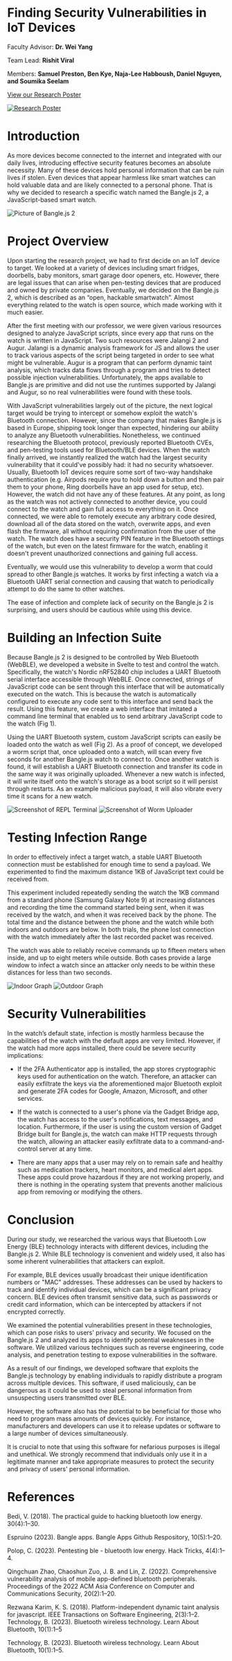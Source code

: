 # Finding Security Vulnerabilities in IoT Devices

Faculty Advisor: **Dr. Wei Yang**

Team Lead: **Rishit Viral**

Members: **Samuel Preston, Ben Kye, Naja-Lee Habboush, Daniel Nguyen, and Soumika Seelam**

[View our Research Poster](./static/researchposter.pdf)

[![Research Poster](./static/researchposter.png)](./static/researchposter.pdf)

# Introduction

As more devices become connected to the internet and integrated with our daily lives, introducing
effective security features becomes an absolute necessity. Many of these devices hold personal
information that can be ruin lives if stolen. Even devices that appear harmless like smart watches
can hold valuable data and are likely connected to a personal phone. That is why we decided to
research a specific watch named the Bangle.js 2, a JavaScript-based smart watch.

![Picture of Bangle.js 2](./static/bangle.jpg)

# Project Overview

Upon starting the research project, we had to first decide on an IoT device to target. We looked at a variety of devices including smart fridges, doorbells, baby monitors, smart garage door openers, etc. However, there are legal issues that can arise when pen-testing devices that are produced and owned by private companies. Eventually, we decided on the Bangle.js 2, which is described as an “open, hackable smartwatch”. Almost everything related to the watch is open source, which made working with it much easier.
    
After the first meeting with our professor, we were given various resources designed to analyze JavaScript scripts, since every app that runs on the watch is written in JavaScript. Two such resources were Jalangi 2 and Augur. Jalangi is a dynamic analysis framework for JS and allows the user to track various aspects of the script being targeted in order to see what might be vulnerable. Augur is a program that can perform dynamic taint analysis, which tracks data flows through a program and tries to detect possible injection vulnerabilities. Unfortunately, the apps available to Bangle.js are primitive and did not use the runtimes supported by Jalangi and Augur, so no real vulnerabilities were found with these tools.
    
With JavaScript vulnerabilities largely out of the picture, the next logical target would be trying to intercept or somehow exploit the watch's Bluetooth connection. However, since the company that makes Bangle.js is based in Europe, shipping took longer than expected, hindering our ability to analyze any Bluetooth vulnerabilities. Nonetheless, we continued researching the Bluetooth protocol, previously reported Bluetooth CVEs, and pen-testing tools used for Bluetooth/BLE devices. When the watch finally arrived, we instantly realized the watch had the largest security vulnerability that it could've possibly had: it had no security whatsoever. Usually, Bluetooth IoT devices require some sort of two-way handshake authentication (e.g. Airpods require you to hold down a button and then pair them to your phone, Ring doorbells have an app used for setup, etc). However, the watch did not have any of these features. At any point, as long as the watch was not actively connected to another device, you could connect to the watch and gain full access to everything on it. Once connected, we were able to remotely execute any arbitrary code desired, download all of the data stored on the watch, overwrite apps, and even flash the firmware, all without requiring confirmation from the user of the watch. The watch does have a security PIN feature in the Bluetooth settings of the watch, but even on the latest firmware for the watch, enabling it doesn't prevent unauthorized connections and gaining full access.

Eventually, we would use this vulnerability to develop a worm that could spread to other Bangle.js watches. It works by first infecting a watch via a Bluetooth UART serial connection and causing that watch to periodically attempt to do the same to other watches.

The ease of infection and complete lack of security on the Bangle.js 2 is surprising, and users should be cautious while using this device.

# Building an Infection Suite
Because Bangle.js 2 is designed to be controlled by Web Bluetooth (WebBLE), we developed a website in Svelte to test and control the watch. Specifically, the watch's Nordic nRF52840 chip includes a UART Bluetooth serial interface accessible through WebBLE. Once connected, strings of JavaScript code can be sent through this interface that will be automatically executed on the watch. This is because the watch is automatically configured to execute any code sent to this interface and send back the result. Using this feature, we create a web interface that imitated a command line terminal that enabled us to send arbitrary JavaScript code to the watch (Fig 1).

Using the UART Bluetooth system, custom JavaScript scripts can easily be loaded onto the watch as well (Fig 2). As a proof of concept, we developed a worm script that, once uploaded onto a watch, will scan every five seconds for another Bangle.js watch to connect to. Once another watch is found, it will establish a UART Bluetooth connection and transfer its code in the same way it was originally uploaded. Whenever a new watch is infected, it will write itself onto the watch's storage as a boot script so it will persist through restarts. As an example malicious payload, it will also vibrate every time it scans for a new watch.

![Screenshot of REPL Terminal](./static/repl.png)
![Screenshot of Worm Uploader](./static/worm.png)

# Testing Infection Range

In order to effectively infect a target watch, a stable UART Bluetooth connection must be established for enough time to send a payload. We experimented to find the maximum distance 1KB of JavaScript text could be received from.

This experiment included repeatedly sending the watch the 1KB command from a standard phone (Samsung Galaxy Note 9) at increasing distances and recording the time the command started being sent, when it was received by the watch, and when it was received back by the phone. The total time and the distance between the phone and the watch while both indoors and outdoors are below. In both trials, the phone lost connection with the watch immediately after the last recorded packet was received. 
    
The watch was able to reliably receive commands up to fifteen meters when inside, and up to eight meters while outside. Both cases provide a large window to infect a watch since an attacker only needs to be within these distances for less than two seconds.

![Indoor Graph](./static/indoor_graph.png)
![Outdoor Graph](./static/outdoor_graph.png)

# Security Vulnerabilities

In the watch’s default state, infection is mostly harmless because the capabilities of the watch with the default apps are very limited. However, if the watch had more apps installed, there could be severe security implications:

* If the 2FA Authenticator app is installed, the app stores cryptographic keys used for authentication on the watch. Therefore, an attacker can easily exfiltrate the keys via the aforementioned major Bluetooth exploit and generate 2FA codes for Google, Amazon, Microsoft, and other services.

* If the watch is connected to a user's phone via the Gadget Bridge app, the watch has access to the user's notifications, text messages, and location. Furthermore, if the user is using the custom version of Gadget Bridge built for Bangle.js, the watch can make HTTP requests through the watch, allowing an attacker easily exfiltrate data to a command-and-control server at any time.

*  There are many apps that a user may rely on to remain safe and healthy such as medication trackers, heart monitors, and medical alert apps. These apps could prove hazardous if they are not working properly, and there is nothing in the operating system that prevents another malicious app from removing or modifying the others.

# Conclusion

During our study, we researched the various ways that Bluetooth Low Energy (BLE) technology interacts with different devices, including the Bangle.js 2. While BLE technology is convenient and widely used, it also has some inherent vulnerabilities that attackers can exploit. 
    
For example, BLE devices usually broadcast their unique identification numbers or "MAC" addresses. These addresses can be used by hackers to track and identify individual devices, which can be a significant privacy concern. BLE devices often transmit sensitive data, such as passwords or credit card information, which can be intercepted by attackers if not encrypted correctly.
    
We examined the potential vulnerabilities present in these technologies, which can pose risks to users' privacy and security. We focused on the Bangle.js 2 and analyzed its apps to identify potential weaknesses in the software. We utilized various techniques such as reverse engineering, code analysis, and penetration testing to expose vulnerabilities in the software.
    
As a result of our findings, we developed software that exploits the Bangle.js technology by enabling individuals to rapidly distribute a program across multiple devices. This software, if used maliciously, can be dangerous as it could be used to steal personal information from unsuspecting users transmitted over BLE.
    
However, the software also has the potential to be beneficial for those who need to program mass amounts of devices quickly. For instance, manufacturers and developers can use it to release updates or software to a large number of devices simultaneously.
    
It is crucial to note that using this software for nefarious purposes is illegal and unethical. We strongly recommend that individuals only use it in a legitimate manner and take appropriate measures to protect the security and privacy of users' personal information.

# References

Bedi, V. (2018). The practical guide to hacking bluetooth low energy. 30(4):1–30.

Espruino (2023). Bangle apps. Bangle Apps Github Respository, 10(5):1–20.

Polop, C. (2023). Pentesting ble - bluetooth low energy. Hack Tricks, 4(4):1–4.

Qingchuan Zhao, Chaoshun Zuo, J. B. and Lin, Z. (2022). Comprehensive vulnerability analysis of mobile app-defined bluetooth peripherals.
Proceedings of the 2022 ACM Asia Conference on Computer and Communications Security, 20(2):1–20.

Rezwana Karim, K. S. (2018). Platform-independent dynamic taint analysis for javascript. IEEE Transactions on Software Engineering, 2(3):1–2.
Technology, B. (2023). Bluetooth wireless technology. Learn About Bluetooth, 10(1):1–5

Technology, B. (2023). Bluetooth wireless technology. Learn About Bluetooth, 10(1):1–5.
